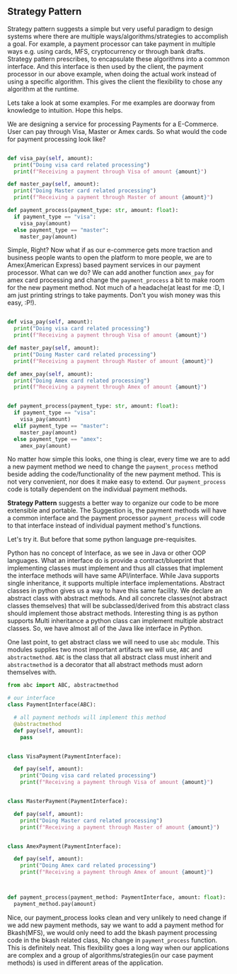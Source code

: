 ## Strategy Pattern  

Strategy pattern suggests a simple but very useful paradigm to design systems where there are multiple ways/algorithms/strategies to accomplish a goal. For example, a payment processor can take payment in multiple ways e.g. using cards, MFS, cryptocurrency or through bank drafts. 
Strategy pattern prescribes, to encapsulate these algorithms into a common interface. And this interface is then used by the client, the payment processor in our above example, when doing the actual work instead of using a specific algorithm. This gives the client the flexibility to  chose any algorithm at the runtime.

Lets take a look at some examples. For me examples are doorway from knowledge to intuition. Hope this helps. 

We are designing a service for processing Payments for a E-Commerce. User can pay through Visa, Master or Amex cards. So what would the code for payment processing look like?

```python

def visa_pay(self, amount):
  print("Doing visa card related processing")
  print(f"Receiving a payment through Visa of amount {amount}")

def master_pay(self, amount):
  print("Doing Master card related processing")
  print(f"Receiving a payment through Master of amount {amount}")

def payment_process(payment_type: str, amount: float):
  if payment_type == "visa":
    visa_pay(amount)
  else payment_type == "master":
    master_pay(amount)
```

Simple, Right? Now what if as our e-commerce gets more traction and business people wants to open the platform to more people, we are to Amex(American Express) based payment services in our payment processor. What can we do? We can add another function `amex_pay` for amex card processing and change the `payment_process` a bit to make room for the new payment method. Not much of a headache(at least for me :D, I am just printing strings to take payments. Don't you wish money was this easy, :P!).


```python

def visa_pay(self, amount):
  print("Doing visa card related processing")
  print(f"Receiving a payment through Visa of amount {amount}")

def master_pay(self, amount):
  print("Doing Master card related processing")
  print(f"Receiving a payment through Master of amount {amount}")

def amex_pay(self, amount):
  print("Doing Amex card related processing")
  print(f"Receiving a payment through Amex of amount {amount}")


def payment_process(payment_type: str, amount: float):
  if payment_type == "visa":
    visa_pay(amount)
  elif payment_type == "master":
    master_pay(amount)
  else payment_type == "amex":
    amex_pay(amount)
```
No matter how simple this looks, one thing is clear, every time we are to add a new payment method we need to change the `payment_process` method beside adding the code/functionality of the new payment method. This is not very convenient, nor does it make easy to extend. Our `payment_process` code is totally dependent on the individual payment methods.

**Strategy Pattern** suggests a better way to organize our code to be more extensible and portable. The Suggestion is, the payment methods will have a common interface and the payment processor `payment_process` will code to that interface instead of individual payment method's functions.

Let's try it. But before that some python language pre-requisites. 

Python has no concept of Interface, as we see in Java or other OOP languages. What an interface do is provide a contract/blueprint that implementing classes must implement and thus all classes that implement the interface methods will have same API/interface. While Java supports single inheritance, it supports multiple interface implementations.
Abstract classes in python gives us a way to have this same facility. We declare an abstract class with abstract methods. And all concrete classes(not abstract classes themselves) that will be subclassed/derived from this abstract class should implement those abstract methods. 
Interesting thing is as python supports Multi inheritance a python class can implement multiple abstract classes. So, we have almost all of the Java like interface in Python.

One last point, to get abstract class we will need to use `abc` module. This modules supplies two most important artifacts we will use, `ABC` and `abstractmethod`. `ABC` is the class that all abstract class must inherit and `abstractmethod` is a decorator that all abstract methods must adorn themselves with. 


```python
from abc import ABC, abstractmethod

# our interface
class PaymentInterface(ABC):

  # all payment methods will implement this method
  @abstractmethod
  def pay(self, amount):
    pass


class VisaPayment(PaymentInterface):

  def pay(self, amount):
    print("Doing visa card related processing")
    print(f"Receiving a payment through Visa of amount {amount}")


class MasterPayment(PaymentInterface):

  def pay(self, amount):
    print("Doing Master card related processing")
    print(f"Receiving a payment through Master of amount {amount}")


class AmexPayment(PaymentInterface):

  def pay(self, amount):
    print("Doing Amex card related processing")
    print(f"Receiving a payment through Amex of amount {amount}")



def payment_process(payment_method: PaymentInterface, amount: float):
  payment_method.pay(amount)

```


Nice, our payment_process looks clean and very unlikely to need change if we add new payment methods, say we want to add a payment method for Bkash(MFS), we would only need to add the bkash payment processing code in the bkash related class, No change in `payment_process` function. This is definitely neat. This flexibility goes a long way when our applications are complex and a group of algorithms/strategies(in our case payment methods) is used in different areas of the application. 
